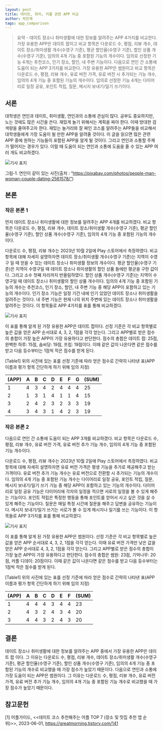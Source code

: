 ```yaml
---
layout: post
title: 데이트, 취미, 커플 관련 APP 비교
author: 박은재
tags: app_comparison
---
```


>요약 - 데이트 장소나 취미생활에 대한 정보를 알려주는 APP 4가지를 비교한다. 가장 유용한 APP은 데이트 팝이고 비교 항목은 다운로드 수, 평점, 리뷰 개수, 데이트 장소/취미생활 개수(수영구 기준), 평균 할인율(수영구 기준), 할인 상품 개수(수영구 기준), 임의의 4개 기능 중 포함된 기능의 개수이다. 임의로 선정한 기능 4개는 추천코스, 인기 장소, 할인, 내 주변 기능이다. 다음으로 연인 간 소통에 도움이 되는 APP 3가지를 비교한다. 가장 유용한 APP은 썸원이고 비교 항목은 다운로드 수, 평점, 리뷰 개수, 유료 버전 가격, 유료 버전 시 추가되는 기능 개수, 임의의 4개 기능 중 포함된 기능의 개수이다. 임의로 선정한 기능 4개는 다이어리로 일정 공유, 포인트 적립, 질문, 메시지 보내기/일기 쓰기이다.

## 서론

대학생은 연인과 데이트, 취미생활, 연인과의 소통에 관심이 많다. 공부도 중요하지만, 노는 것에도 많은 시간을 쓴다. 재밌게 놀기 위해서는 계획을 짜야 한다. 이때 방대한 검색량을 줄여주고자 한다. 재밌는 놀거리와 잘 짜인 코스를 알려주는 APP들을 비교해서 대학생들에게 가장 도움이 될 만한 APP을 알려줄 것이다. 이 글을 읽으면 많은 관련 APP 중에 원하는 기능들이 포함된 APP을 알게 될 것이다. 그리고 연인과 소통할 주제가 떨어지는 경우가 있다. 이럴 때 도움이 되는 연인과 소통에 도움을 줄 수 있는 APP 여러 개도 비교하겠다. 

![기사 표지]({{site.baseurl}}/images/20231004/01.PNG)

그림-1. 연인이 같이 있는 사진(출처 : “https://pixabay.com/photos/people-man-woman-couple-dating-2561578/”)

## 본론

### 작은 본론 1

먼저 데이트 장소나 취미생활에 대한 정보를 알려주는 APP 4개를 비교하겠다. 비교 항목은 다운로드 수, 평점, 리뷰 개수, 데이트 장소/취미생활 개수(수영구 기준), 평균 할인율(수영구 기준), 할인 상품 개수(수영구 기준), 임의의 4개 기능 중 포함된 기능의 개수이다.

다운로드 수, 평점, 리뷰 개수는 2023년 10월 2일에 Play 스토어에서 측정하였다. 비교 항목에 대해 자세히 설명하자면 데이트 장소/취미생활 개수(수영구 기준)는 지역이 수영구 일 때 얻을 수 있는 데이트 장소나 취미생활 정보의 개수이다. 평균 할인율(수영구 기준)은 지역이 수영구일 때 데이트 장소나 취미생활의 할인 상품 들에만 평균을 구한 값이다. 그리고 소수 첫째 자리까지 반올림하였다. 할인 상품 개수(수영구 기준)는 지역이 수영구일 때 데이트 장소나 취미생활의 할인 상품 개수이다. 임의의 4개 기능 중 포함된 기능의 개수는 추천코스, 인기 장소, 할인, 내 주변 기능 중 해당 APP이 포함하고 있는 기능의 개수이다. 인기 장소 기능은 일정 기간 내에 인기 있었던 데이트 장소나 취미생활을 알려주는 것이다. 내 주변 기능은 현재 나의 위치 주변에 있는 데이트 장소나 취미생활을 알려주는 것이다. 이 항목들로 APP 4가지를 표를 통해 비교하겠다.

![기사 표지]({{site.baseurl}}/images/20231004/02.PNG)

이 표를 통해 알게 된 가장 유용한 APP은 데이트 팝이다. 선정 기준은 각 비교 항목별로 높은 값을 얻은 APP 순서대로 4, 3, 2, 1점을 각각 얻는다. 그리고 APP별로 받은 점수의 총합이 가장 높은 APP이 가장 유용하다고 판단한다. 점수의 총합은 데이트 팝: 25점, 완벽한 하루: 15점, 솜씨당: 19점, 프립: 19점이다. 이때 같은 값이 나온다면 같은 점수를 받고 다음 등수부터는 1점씩 작은 점수를 받게 된다.

[Table1] 위의 사진에 있는 표를 선정 기준에 따라 얻은 점수로 간략히 나타낸 표(APP 이름과 평가 항목 간단하게 하기 위해 임의 지정)

| (APP) | A | B | C | D | E | F | G | (SUM) |
|-----|---|---|---|---|---|---|---|-----|
| 1   | 4 | 3 | 4 | 2 | 4 | 4 | 4 | 25  |
| 2   | 1 | 3 | 1 | 4 | 1 | 1 | 4 | 15  |
| 3   | 2 | 4 | 2 | 3 | 2 | 3 | 3 | 19  |
| 4   | 3 | 4 | 3 | 1 | 4 | 2 | 3 | 19  |




### 작은 본론 2

다음으로 연인 간 소통에 도움이 되는 APP 3개를 비교하겠다. 비교 항목은 다운로드 수, 평점, 리뷰 개수, 유료 버전 가격, 유료 버전 추가 기능 개수, 임의의 4개 기능 중 포함된 기능 개수이다.

다운로드 수, 평점, 리뷰 개수는 2023년 10월 2일에 Play 스토어에서 측정하였다. 비교 항목에 대해 자세히 설명하자면 유료 버전 가격은 평생 기능을 추가로 제공해주고 받는 가격이다. 유료 버전 추가 기능 개수는 유료 버전으로 전환할 시 추가되는 기능의 개수이다. 임의의 4개 기능 중 포함된 기능 개수는 다이어리로 일정 공유, 포인트 적립, 질문, 메시지 보내기/일기 쓰기 기능 중 해당 APP이 포함하고 있는 기능의 개수이다. 다이어리로 일정 공유 기능은 다이어리에 각자의 일정을 적으면 서로의 일정을 볼 수 있게 해주는 기능이다. 포인트 적립은 특정한 행동을 통해 포인트를 얻어서 사고 싶은 것을 살 수 있게 해주는 기능이다. 질문은 매일 특정 시간에 질문을 해주고 답변을 공유하는 기능이다. 메시지 보내기/일기 쓰기는 서로가 볼 수 있게 메시지나 일기를 쓰는 기능이다. 이 항목들로 APP 3가지를 표를 통해 비교하겠다.

![기사 표지]({{site.baseurl}}/images/20231004/03.PNG)

이 표를 통해 알게 된 가장 유용한 APP은 썸원이다. 선정 기준은 각 비교 항목별로 높은 값을 얻은 APP 순서대로 4, 3, 2, 1점을 각각 얻는다. 이때 유료 버전 가격만 낮은 값을 얻은 APP 순서대로 4, 3, 2, 1점을 각각 얻는다. 그리고 APP별로 받은 점수의 총합이 가장 높은 APP이 가장 유용하다고 판단한다. 점수의 총합은 썸원: 23점, 기억나무: 20점, 커플 디데이: 20점이다. 이때 같은 값이 나온다면 같은 점수를 받고 다음 등수부터는 1점씩 작은 점수를 받게 된다. 

[Table1] 위의 사진에 있는 표를 선정 기준에 따라 얻은 점수로 간략히 나타낸 표(APP 이름과 평가 항목 간단하게 하기 위해 임의 지정)

| (APP) | A | B | C | D | E | F | (SUM) |
|-----|---|---|---|---|---|---|-----|
| 1   | 4 | 4 | 4 | 3 | 4 | 4 | 23  |
| 2   | 4 | 3 | 2 | 4 | 3 | 4 | 20  |
| 3   | 4 | 4 | 3 | 2 | 4 | 3 | 20  |


## 결론
데이트 장소나 취미생활에 대한 정보를 알려주는 APP 중에서 가장 유용한 APP은 데이트 팝 이다. 그 이유는 다운로드 수, 평점, 리뷰 개수, 데이트 장소/취미생활 개수(수영구 기준), 평균 할인율(수영구 기준), 할인 상품 개수(수영구 기준), 임의의 4개 기능 중 포함된 기능의 개수로 비교했을 때 가장 점수가 높았기 때문이다. 다음으로 연인과 소통에 가장 도움이 되는 APP은 썸원이다. 그 이유는 다운로드 수, 평점, 리뷰 개수, 유료 버전 가격, 유료 버전 추가 기능 개수, 임의의 4개 기능 중 포함된 기능 개수로 비교했을 때 가장 점수가 높았기 때문이다.

## 참고문헌
[1] 어플가이드, <<데이트 코스 추천해주는 어플 TOP 7 (장소 및 맛집 추천 앱 순위)>>, 2023-06-01, https://greatmorning.tistory.com/141